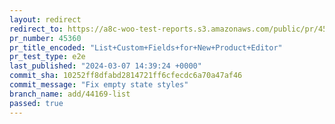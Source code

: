 ```yaml
---
layout: redirect
redirect_to: https://a8c-woo-test-reports.s3.amazonaws.com/public/pr/45360/e2e/index.html
pr_number: 45360
pr_title_encoded: "List+Custom+Fields+for+New+Product+Editor"
pr_test_type: e2e
last_published: "2024-03-07 14:39:24 +0000"
commit_sha: 10252ff8dfabd2814721ff6cfecdc6a70a47af46
commit_message: "Fix empty state styles"
branch_name: add/44169-list
passed: true
---
```

